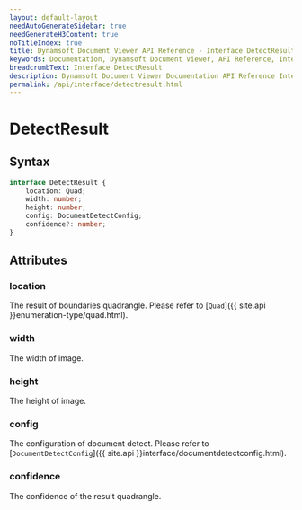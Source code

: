 ```yaml
---
layout: default-layout
needAutoGenerateSidebar: true
needGenerateH3Content: true
noTitleIndex: true
title: Dynamsoft Document Viewer API Reference - Interface DetectResult
keywords: Documentation, Dynamsoft Document Viewer, API Reference, Interface DetectResult
breadcrumbText: Interface DetectResult
description: Dynamsoft Document Viewer Documentation API Reference Interface DetectResult Page
permalink: /api/interface/detectresult.html
---
```


# DetectResult

## Syntax

```typescript
interface DetectResult {
    location: Quad;
    width: number;
    height: number;
    config: DocumentDetectConfig;
    confidence?: number;
}
```

## Attributes

### location

The result of boundaries quadrangle. Please refer to [`Quad`]({{ site.api }}enumeration-type/quad.html).

### width

The width of image.

### height

The height of image.

### config

The configuration of document detect. Please refer to [`DocumentDetectConfig`]({{ site.api }}interface/documentdetectconfig.html).

### confidence

The confidence of the result quadrangle.
